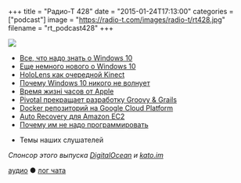 +++
title = "Радио-Т 428"
date = "2015-01-24T17:13:00"
categories = ["podcast"]
image = "https://radio-t.com/images/radio-t/rt428.jpg"
filename = "rt_podcast428"
+++

![](https://radio-t.com/images/radio-t/rt428.jpg)

* [Все, что надо знать о Windows 10](http://prsm.tc/2Cqz7o)
* [Еще немного нового о Windows 10](http://www.engadget.com/2015/01/21/windows-10-event-new-pc-features/)
* [HoloLens как очередной Kinect](http://www.polygon.com/2015/1/21/7868351/hololens-kinect-microsoft-windows-10)
* [Почему Windows 10 никого не волнует](http://www.forbes.com/sites/adamhartung/2015/01/22/why-microsoft-windows-10-really-doesnt-matter/?linkId=11903748&utm_channel=Te)
* [Время жизнi часов от Apple](http://www.engadget.com/2015/01/22/apple-watch-battery-life/)
* [Pivotal прекращает разработку Groovy & Grails](http://habrahabr.ru/post/248227/)
* [Docker репозиторий на Google Cloud Platform](http://googlecloudplatform.blogspot.com/2015/01/secure-hosting-of-private-Docker-repositories-in-Google-Cloud-Platform.html)
* [Auto Recovery для Amazon EC2](https://aws.amazon.com/blogs/aws/new-auto-recovery-for-amazon-ec2/)
* [Почему им не надо программировать](http://prsm.tc/0NOVhj)
- Темы наших слушателей

_Спонсор этого выпуска [DigitalOcean](https://www.digitalocean.com) и [kato.im](https://kato.im)_

[аудио](http://cdn.radio-t.com/rt_podcast428.mp3) ● [лог чата](http://chat.radio-t.com/logs/radio-t-428.html)
<audio src="http://cdn.radio-t.com/rt_podcast428.mp3" preload="none"></audio>